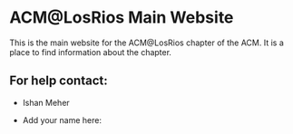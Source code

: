 <h1>ACM@LosRios Main Website</h1>
<p>This is the main website for the ACM@LosRios chapter of the ACM. It is a place to find information about the chapter.</p>

<h2>For help contact:</h2>
<ul>
  <li>
    <p>
    Ishan Meher
    </p>
  </li>
  <li>
    <p>
      Add your name here:
    </p>
  </li>
</ul>
